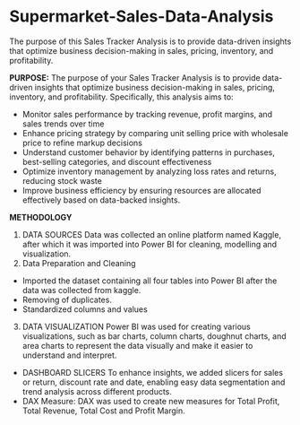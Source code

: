 # Supermarket-Sales-Data-Analysis
The purpose of this Sales Tracker Analysis is to provide data-driven insights that optimize business decision-making in sales, pricing, inventory, and profitability.

**PURPOSE:** The purpose of your Sales Tracker Analysis is to provide data-driven insights that optimize
business decision-making in sales, pricing, inventory, and profitability. Specifically, this analysis aims to:

* Monitor sales performance by tracking revenue, profit margins, and sales trends over time
* Enhance pricing strategy by comparing unit selling price with wholesale price to refine markup
decisions
* Understand customer behavior by identifying patterns in purchases, best-selling categories, and
discount effectiveness
* Optimize inventory management by analyzing loss rates and returns, reducing stock waste
* Improve business efficiency by ensuring resources are allocated effectively based on data-backed
insights.

**METHODOLOGY**
1. DATA SOURCES
Data was collected an online platform named Kaggle, after which it was imported into Power BI
for cleaning, modelling and visualization.
2. Data Preparation and Cleaning
* Imported the dataset containing all four tables into Power BI after the data was collected from
kaggle.
* Removing of duplicates.
* Standardized columns and values
3. DATA VISUALIZATION
Power BI was used for creating various visualizations, such as bar charts, column charts, doughnut
charts, and area charts to represent the data visually and make it easier to understand and
interpret.
* DASHBOARD SLICERS
To enhance insights, we added slicers for sales or return, discount rate and date, enabling easy
data segmentation and trend analysis across different products.
* DAX Measure: DAX was used to create new measures for Total Profit, Total Revenue, Total Cost
and Profit Margin.
